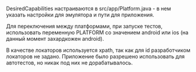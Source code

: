DesiredCapabilities настраиваются в src/app/Platform.java - в нем указать настройки для эмулятора и пути для приложения.

Для переключения между платформами, при запуске тестов, использовать переменную PLATFORM со значением android или ios (на данный момент захардкожен android).

В качестве локаторов используется xpath, так как для id разработчиком локаторов не задано. Приложение было разрешено использовать для автотестов, но никак под них не дорабатывалось.

